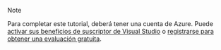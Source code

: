 
> [!NOTE]
> Para completar este tutorial, deberá tener una cuenta de Azure. Puede <a href="/pricing/member-offers/msdn-benefits-details/" target="_blank">activar sus beneficios de suscriptor de Visual Studio</a> o <a href="/pricing/free-trial/" target="_blank">registrarse para obtener una evaluación gratuita</a>.
> 
> 

<!---HONumber=AcomDC_1203_2015-->